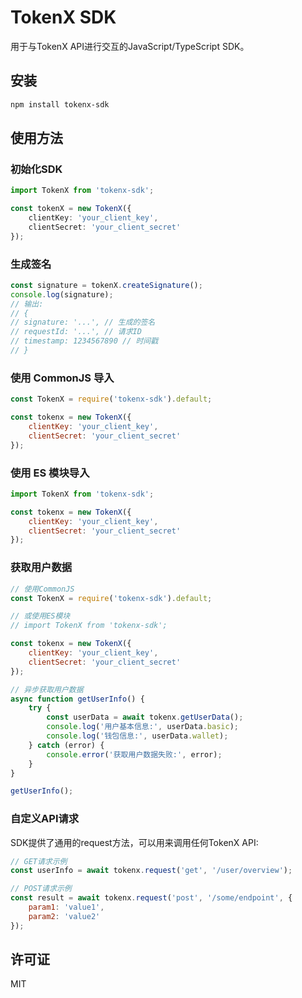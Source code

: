 # TokenX SDK

用于与TokenX API进行交互的JavaScript/TypeScript SDK。

## 安装
```bash
npm install tokenx-sdk
```

## 使用方法

### 初始化SDK

```typescript
import TokenX from 'tokenx-sdk';

const tokenX = new TokenX({
    clientKey: 'your_client_key',
    clientSecret: 'your_client_secret'  
});
```

### 生成签名

```typescript
const signature = tokenX.createSignature();
console.log(signature);
// 输出:
// {
// signature: '...', // 生成的签名
// requestId: '...', // 请求ID
// timestamp: 1234567890 // 时间戳
// }
```

### 使用 CommonJS 导入

```javascript
const TokenX = require('tokenx-sdk').default;

const tokenx = new TokenX({
    clientKey: 'your_client_key',
    clientSecret: 'your_client_secret'  
});
```

### 使用 ES 模块导入

```javascript
import TokenX from 'tokenx-sdk';

const tokenx = new TokenX({
    clientKey: 'your_client_key',
    clientSecret: 'your_client_secret'  
});
```

### 获取用户数据

```javascript
// 使用CommonJS
const TokenX = require('tokenx-sdk').default;

// 或使用ES模块
// import TokenX from 'tokenx-sdk';

const tokenx = new TokenX({
    clientKey: 'your_client_key',
    clientSecret: 'your_client_secret'  
});

// 异步获取用户数据
async function getUserInfo() {
    try {
        const userData = await tokenx.getUserData();
        console.log('用户基本信息:', userData.basic);
        console.log('钱包信息:', userData.wallet);
    } catch (error) {
        console.error('获取用户数据失败:', error);
    }
}

getUserInfo();
```

### 自定义API请求

SDK提供了通用的request方法，可以用来调用任何TokenX API:

```javascript
// GET请求示例
const userInfo = await tokenx.request('get', '/user/overview');

// POST请求示例
const result = await tokenx.request('post', '/some/endpoint', {
    param1: 'value1',
    param2: 'value2'
});
```

## 许可证

MIT